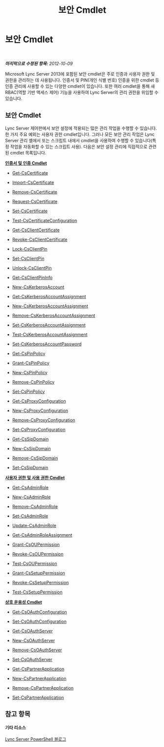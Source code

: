 ﻿---
title: 보안 Cmdlet
TOCTitle: 보안 Cmdlet
ms:assetid: 9a6c654d-287d-434e-8d93-409f0d623f5a
ms:mtpsurl: https://technet.microsoft.com/ko-kr/library/Gg398799(v=OCS.15)
ms:contentKeyID: 49304503
ms.date: 08/24/2015
mtps_version: v=OCS.15
ms.translationtype: HT
---

# 보안 Cmdlet

 

_**마지막으로 수정된 항목:** 2012-10-09_

Microsoft Lync Server 2013에 포함된 보안 cmdlet은 주로 인증과 사용자 권한 및 권한을 관리하는 데 사용됩니다. 인증서 및 PIN(개인 식별 번호) 인증을 위한 cmdlet 등 인증 관리에 사용할 수 있는 다양한 cmdlet이 있습니다. 또한 여러 cmdlet을 통해 새 RBAC(역할 기반 액세스 제어) 기능을 사용하여 Lync Server의 관리 권한을 위임할 수 있습니다.

## 보안 Cmdlet

Lync Server 제어판에서 보안 설정에 적용되는 많은 관리 작업을 수행할 수 있습니다. 한 가지 주요 예외는 사용자 권한 cmdlet입니다. 그러나 모든 보안 관리 작업은 Lync Server 관리 셸에서 또는 스크립트 내에서 cmdlet을 사용하여 수행할 수 있습니다(특정 작업을 자동화할 수 있는 스크립트 사용). 다음은 보안 설정 관리에 직접적으로 관련된 cmdlet 목록입니다.

**[인증서 및 인증 Cmdlet](lync-server-2013-certificate-and-authentication-cmdlets.md)**

  -   
    [Get-CsCertificate](get-cscertificate.md)

  -   
    [Import-CsCertificate](import-cscertificate.md)

  -   
    [Remove-CsCertificate](remove-cscertificate.md)

  -   
    [Request-CsCertificate](request-cscertificate.md)

  -   
    [Set-CsCertificate](set-cscertificate.md)

  -   
    [Test-CsCertificateConfiguration](test-cscertificateconfiguration.md)

  -   
    [Get-CsClientCertificate](get-csclientcertificate.md)

  -   
    [Revoke-CsClientCertificate](revoke-csclientcertificate.md)

  -   
    [Lock-CsClientPin](lock-csclientpin.md)

  -   
    [Set-CsClientPin](set-csclientpin.md)

  -   
    [Unlock-CsClientPin](unlock-csclientpin.md)

  -   
    [Get-CsClientPinInfo](get-csclientpininfo.md)

  -   
    [New-CsKerberosAccount](new-cskerberosaccount.md)

  -   
    [Get-CsKerberosAccountAssignment](get-cskerberosaccountassignment.md)

  -   
    [New-CsKerberosAccountAssignment](new-cskerberosaccountassignment.md)

  -   
    [Remove-CsKerberosAccountAssignment](remove-cskerberosaccountassignment.md)

  -   
    [Set-CsKerberosAccountAssignment](set-cskerberosaccountassignment.md)

  -   
    [Test-CsKerberosAccountAssignment](test-cskerberosaccountassignment.md)

  -   
    [Set-CsKerberosAccountPassword](set-cskerberosaccountpassword.md)

  -   
    [Get-CsPinPolicy](get-cspinpolicy.md)

  -   
    [Grant-CsPinPolicy](grant-cspinpolicy.md)

  -   
    [New-CsPinPolicy](new-cspinpolicy.md)

  -   
    [Remove-CsPinPolicy](remove-cspinpolicy.md)

  -   
    [Set-CsPinPolicy](set-cspinpolicy.md)

  -   
    [Get-CsProxyConfiguration](get-csproxyconfiguration.md)

  -   
    [New-CsProxyConfiguration](new-csproxyconfiguration.md)

  -   
    [Remove-CsProxyConfiguration](remove-csproxyconfiguration.md)

  -   
    [Set-CsProxyConfiguration](set-csproxyconfiguration.md)

  -   
    [Get-CsSipDomain](get-cssipdomain.md)

  -   
    [New-CsSipDomain](new-cssipdomain.md)

  -   
    [Remove-CsSipDomain](remove-cssipdomain.md)

  -   
    [Set-CsSipDomain](set-cssipdomain.md)

**[사용자 권한 및 사용 권한 Cmdlet](lync-server-2013-user-rights-and-permissions-cmdlets.md)**

  -   
    [Get-CsAdminRole](get-csadminrole.md)

  -   
    [New-CsAdminRole](new-csadminrole.md)

  -   
    [Remove-CsAdminRole](remove-csadminrole.md)

  -   
    [Set-CsAdminRole](set-csadminrole.md)

  -   
    [Update-CsAdminRole](update-csadminrole.md)

  -   
    [Get-CsAdminRoleAssignment](get-csadminroleassignment.md)

  -   
    [Grant-CsOUPermission](grant-csoupermission.md)

  -   
    [Revoke-CsOUPermission](revoke-csoupermission.md)

  -   
    [Test-CsOUPermission](test-csoupermission.md)

  -   
    [Grant-CsSetupPermission](grant-cssetuppermission.md)

  -   
    [Revoke-CsSetupPermission](revoke-cssetuppermission.md)

  -   
    [Test-CsSetupPermission](test-cssetuppermission.md)

**[상호 운용성 Cmdlet](lync-server-2013-interoperability-cmdlets.md)**

  - [Get-CsOAuthConfiguration](get-csoauthconfiguration.md)

  - [Set-CsOAuthConfiguration](set-csoauthconfiguration.md)

  - [Get-CsOAuthServer](get-csoauthserver.md)

  - [New-CsOAuthServer](new-csoauthserver.md)

  - [Remove-CsOAuthServer](remove-csoauthserver.md)

  - [Set-CsOAuthServer](set-csoauthserver.md)

  - [Get-CsPartnerApplication](get-cspartnerapplication.md)

  - [New-CsPartnerApplication](new-cspartnerapplication.md)

  - [Remove-CsPartnerApplication](remove-cspartnerapplication.md)

  - [Set-CsPartnerApplication](set-cspartnerapplication.md)

## 참고 항목

#### 기타 리소스

[Lync Server PowerShell 블로그](http://go.microsoft.com/fwlink/?linkid=203150%26clcid=0x412)

